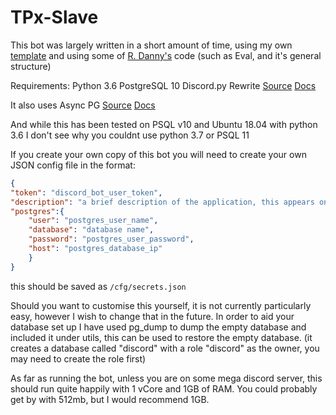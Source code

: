 # TPx-Slave
This bot was largely written in a short amount of time, using my own [template](https://github.com/SourSpoon/Discord.py-Template) and using some of [R. Danny's](https://github.com/Rapptz/RoboDanny) code (such as Eval, and it's general structure)

Requirements:
Python 3.6
PostgreSQL 10
Discord\.py Rewrite [Source](https://github.com/Rapptz/discord.py/tree/rewrite) [Docs](https://discordpy.readthedocs.io/en/rewrite/)

It also uses Async PG [Source](https://github.com/MagicStack/asyncpg) [Docs](https://magicstack.github.io/asyncpg/current/)

And while this has been tested on PSQL v10 and Ubuntu 18.04 with python 3.6 I don't see why you couldnt use python 3.7 or PSQL 11

If you create your own copy of this bot you will need to create your own JSON config file in the format:
```json
{
"token": "discord_bot_user_token",
"description": "a brief description of the application, this appears on the help menu",
"postgres":{
	"user": "postgres_user_name",
	"database": "database name",
	"password": "postgres_user_password",
	"host": "postgres_database_ip"
	}
}
```
this should be saved as `/cfg/secrets.json`

Should you want to customise this yourself, it is not currently particularly easy, however I wish to change that in the future. In order to aid your database set up I have used pg_dump to  dump the empty database and included it under utils, this can be used to restore the empty database.
(it creates a database called "discord" with a role "discord" as the owner, you may need to create the role first)

As far as running the bot, unless you are on some mega discord server, this should run quite happily with 1 vCore and 1GB of RAM. You could probably get by with 512mb, but I would recommend 1GB.
